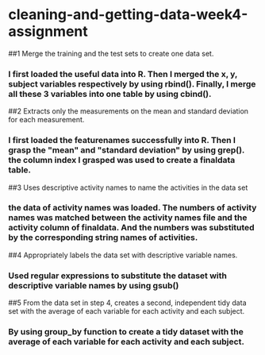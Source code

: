 # cleaning-and-getting-data-week4-assignment

##1 Merge the training and the test sets to create one data set.
### I first loaded the useful data into R. Then I merged the x, y, subject variables respectively by using rbind(). Finally, I merge all these 3 variables into one table by using cbind().
##2 Extracts only the measurements on the mean and standard deviation for each measurement.
### I first loaded the featurenames successfully into R. Then I grasp the "mean" and "standard deviation" by using grep(). the column index I grasped was used to create a finaldata table.
##3 Uses descriptive activity names to name the activities in the data set
### the data of activity names was loaded. The numbers of activity names was matched between the activity names file and the activity column of finaldata. And the numbers was substituted by the corresponding string names of activities.
##4  Appropriately labels the data set with descriptive variable names.
### Used regular expressions to substitute the dataset with descriptive variable names by using gsub()
##5 From the data set in step 4, creates a second, independent tidy data set with the average of each variable for each activity and each subject.
### By using group_by function to create a tidy dataset with the average of each variable for each activity and each subject.
